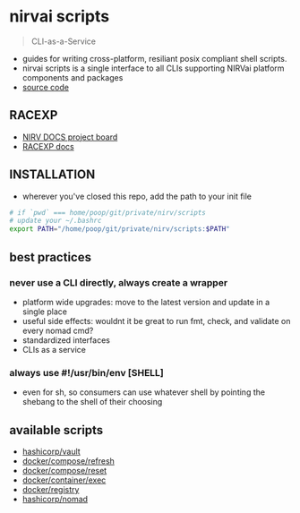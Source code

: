 # nirvai scripts

> CLI-as-a-Service

- guides for writing cross-platform, resiliant posix compliant shell scripts.
- nirvai scripts is a single interface to all CLIs supporting NIRVai platform components and packages
- [source code](https://github.com/nirv-ai/scripts)

## RACEXP

- [NIRV DOCS project board](https://github.com/orgs/nirv-ai/projects/6/views/1?filterQuery=repo%3A%22nirv-ai%2Fdocs%22)
- [RACEXP docs](https://github.com/noahehall/theBookOfNoah/blob/master/0current/architectural%20thinking/0racexp.md)

## INSTALLATION

- wherever you've closed this repo, add the path to your init file

```sh
# if `pwd` === home/poop/git/private/nirv/scripts
# update your ~/.bashrc
export PATH="/home/poop/git/private/nirv/scripts:$PATH"

```

## best practices

### never use a CLI directly, always create a wrapper

- platform wide upgrades: move to the latest version and update in a single place
- useful side effects: wouldnt it be great to run fmt, check, and validate on every nomad cmd?
- standardized interfaces
- CLIs as a service

### always use #!/usr/bin/env [SHELL]

- even for sh, so consumers can use whatever shell by pointing the shebang to the shell of their choosing

## available scripts

- [hashicorp/vault](../vault/README.md)
- [docker/compose/refresh](../docker/README.md)
- [docker/compose/reset](../docker/README.md)
- [docker/container/exec](../docker/README.md)
- [docker/registry](../docker/README.md)
- [hashicorp/nomad](../nomad/README.md)
